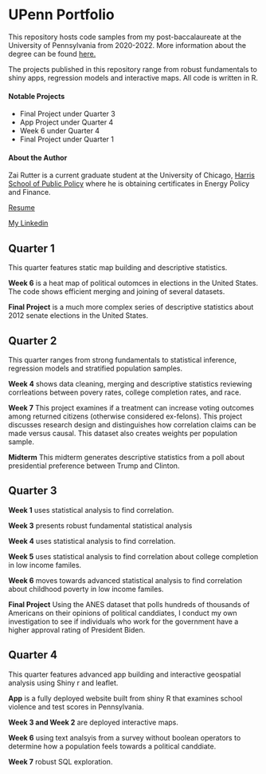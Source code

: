 # UPenn Portfolio
This repository hosts code samples from my post-baccalaureate at the University of Pennsylvania from 2020-2022. More information about the degree can be found <a href="https://lpsonline.sas.upenn.edu/academics/certificates/data-analytics">here.</a>

The projects published in this repository range from robust fundamentals to shiny apps, regression models and interactive maps. All code is written in R.

#### Notable Projects
<ul>
  <li> Final Project under Quarter 3</li>
  <li> App Project under Quarter 4</li>
  <li> Week 6 under Quarter 4</li>
  <li> Final Project under Quarter 1</li>
</ul>


#### About the Author
Zai Rutter is a current graduate student at the University of Chicago, <a href="https://harris.uchicago.edu/"> Harris School of Public Policy</a> where he is obtaining certificates in Energy Policy and Finance. 

<a href="https://drive.google.com/file/d/1lFAVRzYsYeaMhBXWol5LmEa-hxn1yBsB/view?usp=sharing">Resume</a>

<a href="https://www.linkedin.com/in/zai-rutter/"> My Linkedin</a>
## Quarter 1
This quarter features static map building and descriptive statistics. 

<strong> Week 6</strong> is a heat map of political outomces in elections in the United States. The code shows efficient merging and joining of several datasets.

<strong> Final Project</strong> is a much more complex series of descriptive statistics about 2012 senate elections in the United States.
## Quarter 2
This quarter ranges from strong fundamentals to statistical inference, regression models and stratified population samples.

<strong> Week 4</strong> shows data cleaning, merging and descriptive statistics reviewing corrleations between povery rates, college completion rates, and race.

<strong> Week 7</strong> This project examines if a treatment can increase voting outcomes among returned citizens (otherwise considered ex-felons). This project discusses research design and distinguishes how correlation claims can be made versus causal. This dataset also creates weights per population sample.

<strong> Midterm</strong> This midterm generates descriptive statistics from a poll about presidential preference between Trump and Clinton.
## Quarter 3
<strong> Week 1</strong> uses statistical analysis to find correlation. 

<strong> Week 3</strong> presents robust fundamental statistical analysis

<strong> Week 4</strong> uses statistical analysis to find correlation. 

<strong> Week 5</strong> uses statistical analysis to find correlation about college completion in low income familes.

<strong> Week 6</strong> moves towards advanced statistical analysis to find correlation about childhood poverty in low income familes.

<strong> Final Project</strong> Using the ANES dataset that polls hundreds of thousands of Americans on their opinions of political canddiates, I conduct my own investigation to see if individuals who work for the government have a higher approval rating of President Biden.

## Quarter 4

This quarter features advanced app building and interactive geospatial analysis using Shiny r and leaflet. 

<strong> App</strong> is a fully deployed website built from shiny R that examines school violence and test scores in Pennsylvania.

<strong> Week 3 and Week 2</strong> are deployed interactive maps.

<strong> Week 6</strong> using text analsyis from a survey without boolean operators to determine how a population feels towards a political canddiate.

<strong> Week 7</strong> robust SQL exploration.


